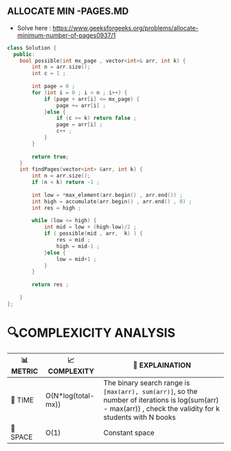 ## ALLOCATE MIN -PAGES.MD

- Solve here : https://www.geeksforgeeks.org/problems/allocate-minimum-number-of-pages0937/1

```cpp
class Solution {
  public:
    bool possible(int mx_page , vector<int>& arr, int k) {
        int n = arr.size();
        int c = 1 ;
        
        int page = 0 ;
        for (int i = 0 ; i < n ; i++) {
            if (page + arr[i] <= mx_page) {
                page += arr[i] ;
            }else {
                if (c >= k) return false ;
                page = arr[i] ;
                c++ ;
            }
        }
      
        return true;
    }
    int findPages(vector<int> &arr, int k) {
        int n = arr.size();
        if (n < k) return -1 ;
        
        int low = *max_element(arr.begin() , arr.end()) ;
        int high = accumulate(arr.begin() , arr.end() , 0) ;
        int res = high ;
        
        while (low <= high) {
            int mid = low + (high-low)/2 ;
            if ( possible(mid , arr,  k) ) {
                res = mid ;
                high = mid-1 ;
            }else {
                low = mid+1 ;
            }
        }
        
        return res ;
        
    }
};
```

# 🔍COMPLEXICITY ANALYSIS

| 📊 METRIC | 📈 COMPLEXITY	  |  🧩 EXPLAINATION |
|-----------|-------------|------------|
| 🧭 TIME  |   O(N*log(total-mx))  |  The binary search range is `[max(arr), sum(arr)]`, so the number of iterations is log(sum(arr) - max(arr)) , check the validity for k students with N books |
| 🧠 SPACE |    O(1)        |    Constant space        |
